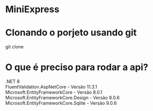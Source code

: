 # MiniExpress

# Clonando o porjeto usando git

git clone 

# O que é preciso para rodar a api?

.NET 8<br>
FluentValidation.AspNetCore - Versão 11.3.1<br>
Microsoft.EntityFrameworkCore - Versão 8.0.1
Microsoft.EntityFrameworkCore.Design - Versão 9.0.6
Microsoft.EntityFrameworkCore.Sqlite - Versão 9.0.6
